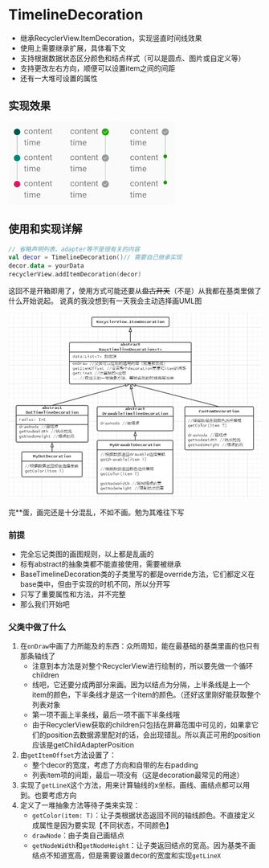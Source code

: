 # TimelineDecoration

* 继承RecyclerView.ItemDecoration，实现竖直时间线效果
* 使用上需要继承扩展，具体看下文
* 支持根据数据状态区分颜色和结点样式（可以是圆点、图片或自定义等）
* 支持更改左右方向，顺便可以设置item之间的间距
* 还有一大堆可设置的属性

## 实现效果
![demo](demo.png)

## 使用和实现详解
```kotlin
// 省略声明列表、adapter等不是很有关的内容
val decor = TimelineDecoration()// 需要自己继承实现
decor.data = yourData
recyclerView.addItemDecoration(decor)
```
这回不是开箱即用了，使用方式可能还要从~~盘古开天~~（不是）从我都在基类里做了什么开始说起。
说真的我没想到有一天我会主动选择画UML图

![UML类图](uml.png)

完**蛋，画完还是十分混乱，不如不画。勉为其难往下写

### 前提
* 完全忘记类图的画图规则，以上都是乱画的
* 标有abstract的抽象类都不能直接使用，需要被继承
* BaseTimelineDecoration类的子类里写的都是override方法，它们都定义在base类中，但由于实现的时机不同，所以分开写
* 只写了重要属性和方法，并不完整
* 那么我们开始吧

### 父类中做了什么
1. 在`onDraw`中画了力所能及的东西：众所周知，能在最基础的基类里画的也只有那条轴线了
    * 注意到本方法是对整个RecyclerView进行绘制的，所以要先做一个循环children
    * 线吧，它还要分成两部分来画。因为以结点为分隔，上半条线是上一个item的颜色，下半条线才是这一个item的颜色。（还好这里刚好能获取整个列表对象
    * 第一项不画上半条线，最后一项不画下半条线哦
    * 由于RecyclerView获取的children只包括在屏幕范围中可见的，如果拿它们的position去数据源里配对的话，会出现错乱。所以真正可用的position应该是getChildAdapterPosition
2. 由`getItemOffset`方法设置了：
    * 整个decor的宽度，考虑了方向和自带的左右padding
    * 列表item项的间距，最后一项没有（这是decoration最常见的用途）
3. 实现了`getLineX`这个方法，用来计算轴线的x坐标，画线、画结点都可以用到。也要考虑方向
4. 定义了一堆抽象方法等待子类来实现：
    * `getColor(item: T)`：让子类根据状态返回不同的轴线颜色。不直接定义成属性是因为要实现【不同状态，不同颜色】
    * `drawNode`：由子类自己画结点
    * `getNodeWidth`和`getNodeHeight`：让子类返回结点的宽高。因为基类不画结点不知道宽高，但是需要设置decor的宽度和实现`getLineX`

